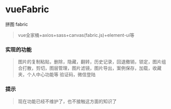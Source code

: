 # vueFabric
拼图 fabric
> vue全家桶+axios+sass+canvas(fabric.js)+element-ui等
### 实现的功能
>  图片的复制粘贴，删除，隐藏，翻转，历史记录，回退撤销，锁定，图片组合打散，剪切，图层管理，图片滤镜，图片导出，案例保存，加载，收藏夹，个人中心功能等
验证码，微信登陆

### 提示
> 现在功能已经不维护了，也不接触这方面的知识了
